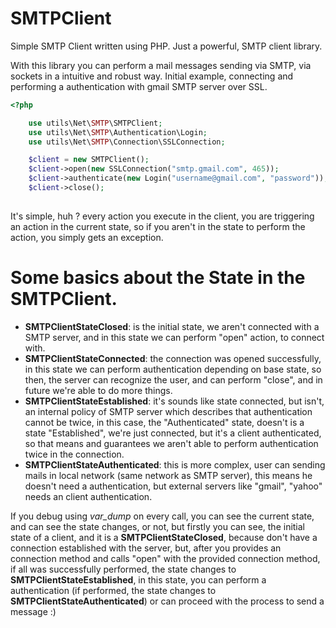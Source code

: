 SMTPClient
==========

Simple SMTP Client written using PHP.
Just a powerful, SMTP client library.

With this library you can perform a mail messages sending via SMTP, via sockets in a intuitive and robust way.
Initial example, connecting and performing a authentication with gmail SMTP server over SSL.

```PHP
<?php

    use utils\Net\SMTP\SMTPClient;
    use utils\Net\SMTP\Authentication\Login;
    use utils\Net\SMTP\Connection\SSLConnection;

    $client = new SMTPClient();
    $client->open(new SSLConnection("smtp.gmail.com", 465));
    $client->authenticate(new Login("username@gmail.com", "password"));
    $client->close();
    
```

It's simple, huh ? every action you execute in the client, you are triggering an action in the current state, so if you aren't in the state to perform the action, you simply gets an exception.

Some basics about the State in the SMTPClient.
==============================================
- **SMTPClientStateClosed**: is the initial state, we aren't connected with a SMTP server, and in this state we can perform "open" action, to connect with.
- **SMTPClientStateConnected**: the connection was opened successfully, in this state we can perform authentication depending on base state, so then, the server can recognize the user, and can perform "close", and in future we're able to do more things.
- **SMTPClientStateEstablished**: it's sounds like state connected, but isn't, an internal policy of SMTP server which describes that authentication cannot be twice, in this case, the "Authenticated" state, doesn't is a state "Established", we're just connected, but it's a client authenticated, so that means and guarantees we aren't able to perform authentication twice in the connection.
- **SMTPClientStateAuthenticated**: this is more complex, user can sending mails in local network (same network as SMTP server), this means he doesn't need a authentication, but external servers like "gmail", "yahoo" needs an client authentication.

If you debug using *var_dump* on every call, you can see the current state, and can see the state changes, or not, but firstly you can see, the initial state of a client, and it is a **SMTPClientStateClosed**, 
because don't have a connection established with the server, but, after you provides an connection method and calls "open" with the provided connection method, if all was successfully performed, the state changes to **SMTPClientStateEstablished**, 
in this state, you can perform a authentication (if performed, the state changes to **SMTPClientStateAuthenticated**) or can proceed with the process to send a message :)
